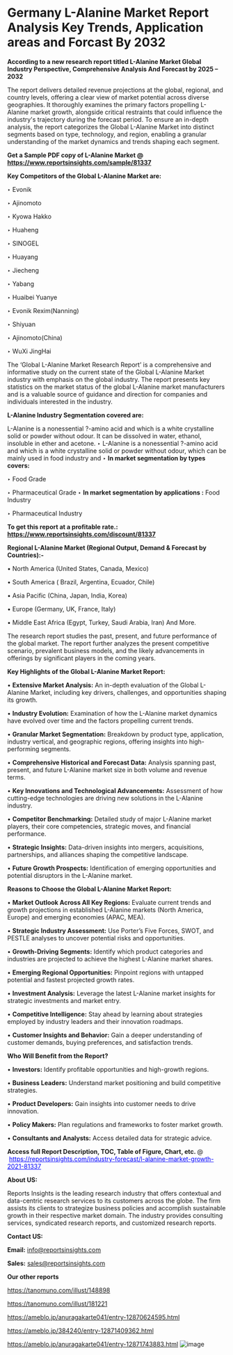 # Germany L-Alanine Market Report Analysis Key Trends, Application areas and Forcast By 2032

<strong>According to a new research report titled L-Alanine Market Global Industry Perspective, Comprehensive Analysis And Forecast by 2025 – 2032</strong>

The report delivers detailed revenue projections at the global, regional, and country levels, offering a clear view of market potential across diverse geographies. It thoroughly examines the primary factors propelling L-Alanine market growth, alongside critical restraints that could influence the industry's trajectory during the forecast period. To ensure an in-depth analysis, the report categorizes the Global L-Alanine Market into distinct segments based on type, technology, and region, enabling a granular understanding of the market dynamics and trends shaping each segment.

<strong>Get a Sample PDF copy of L-Alanine Market </strong><strong>@<a href=https://www.reportsinsights.com/sample/81337 style=color:#0000ff;> https://www.reportsinsights.com/sample/81337</a></strong></font>

<strong>Key Competitors of the Global L-Alanine Market are:</strong>

‣ Evonik

‣ Ajinomoto

‣ Kyowa Hakko

‣ Huaheng

‣ SINOGEL

‣ Huayang

‣ Jiecheng

‣ Yabang

‣ Huaibei Yuanye

‣ Evonik Rexim(Nanning)

‣ Shiyuan

‣ Ajinomoto(China)

‣ WuXi JingHai

The ‘Global L-Alanine Market Research Report’ is a comprehensive and informative study on the current state of the Global L-Alanine Market industry with emphasis on the global industry. The report presents key statistics on the market status of the global L-Alanine market manufacturers and is a valuable source of guidance and direction for companies and individuals interested in the industry.

<strong>L-Alanine Industry Segmentation covered are:</strong>

L-Alanine is a nonessential ?-amino acid and which is a white crystalline solid or powder without odour. It can be dissolved in water, ethanol, insoluble in ether and acetone.
‣ L-Alanine is a nonessential ?-amino acid and which is a white crystalline solid or powder without odour, which can be mainly used in food industry and 
‣ 
<strong>In market segmentation by types covers: </strong> 

‣ Food Grade

‣ Pharmaceutical Grade
‣ 
<strong>In market segmentation by applications :</strong> 
Food Industry

‣ Pharmaceutical Industry

<strong>To get this report at a profitable rate.: <a href=https://www.reportsinsights.com/discount/81337 style=color:#0000ff;>https://www.reportsinsights.com/discount/81337</a></strong></font>

<strong>Regional L-Alanine Market (Regional Output, Demand &amp; Forecast by Countries):-</strong>

• North America (United States, Canada, Mexico)

• South America ( Brazil, Argentina, Ecuador, Chile)

• Asia Pacific (China, Japan, India, Korea)

• Europe (Germany, UK, France, Italy)

• Middle East Africa (Egypt, Turkey, Saudi Arabia, Iran) And More.

The research report studies the past, present, and future performance of the global market. The report further analyzes the present competitive scenario, prevalent business models, and the likely advancements in offerings by significant players in the coming years.

<strong>Key Highlights of the Global L-Alanine Market Report:</strong>

• <strong>Extensive Market Analysis:</strong> An in-depth evaluation of the Global L-Alanine Market, including key drivers, challenges, and opportunities shaping its growth.

• <strong>Industry Evolution:</strong> Examination of how the L-Alanine market dynamics have evolved over time and the factors propelling current trends.

• <strong>Granular Market Segmentation:</strong> Breakdown by product type, application, industry vertical, and geographic regions, offering insights into high-performing segments.

• <strong>Comprehensive Historical and Forecast Data:</strong> Analysis spanning past, present, and future L-Alanine market size in both volume and revenue terms.

• <strong>Key Innovations and Technological Advancements:</strong> Assessment of how cutting-edge technologies are driving new solutions in the L-Alanine industry.

• <strong>Competitor Benchmarking:</strong> Detailed study of major L-Alanine market players, their core competencies, strategic moves, and financial performance.

• <strong>Strategic Insights:</strong> Data-driven insights into mergers, acquisitions, partnerships, and alliances shaping the competitive landscape.

• <strong>Future Growth Prospects:</strong> Identification of emerging opportunities and potential disruptors in the L-Alanine market.

<strong>Reasons to Choose the Global L-Alanine Market Report:</strong>

• <strong>Market Outlook Across All Key Regions:</strong> Evaluate current trends and growth projections in established L-Alanine markets (North America, Europe) and emerging economies (APAC, MEA).

• <strong>Strategic Industry Assessment:</strong> Use Porter’s Five Forces, SWOT, and PESTLE analyses to uncover potential risks and opportunities.

• <strong>Growth-Driving Segments:</strong> Identify which product categories and industries are projected to achieve the highest L-Alanine market shares.

• <strong>Emerging Regional Opportunities:</strong> Pinpoint regions with untapped potential and fastest projected growth rates.

• <strong>Investment Analysis:</strong> Leverage the latest L-Alanine market insights for strategic investments and market entry.

• <strong>Competitive Intelligence:</strong> Stay ahead by learning about strategies employed by industry leaders and their innovation roadmaps.

• <strong>Customer Insights and Behavior:</strong> Gain a deeper understanding of customer demands, buying preferences, and satisfaction trends.

<strong>Who Will Benefit from the Report?</strong>

• <strong>Investors:</strong> Identify profitable opportunities and high-growth regions.

• <strong>Business Leaders:</strong> Understand market positioning and build competitive strategies.

• <strong>Product Developers:</strong> Gain insights into customer needs to drive innovation.

• <strong>Policy Makers:</strong> Plan regulations and frameworks to foster market growth.

• <strong>Consultants and Analysts:</strong> Access detailed data for strategic advice.
</ul>
<strong>Access full Report Description, TOC, Table of Figure, Chart, etc. </strong>@  <a href=https://reportsinsights.com/industry-forecast/l-alanine-market-growth-2021-81337 style=color:#0000ff;>https://reportsinsights.com/industry-forecast/l-alanine-market-growth-2021-81337</a></font>

<strong><strong>About US</strong>:</strong>

Reports Insights is the leading research industry that offers contextual and data-centric research services to its customers across the globe. The firm assists its clients to strategize business policies and accomplish sustainable growth in their respective market domain. The industry provides consulting services, syndicated research reports, and customized research reports.

<strong>Contact US:</strong>

<p class=""""><b>Email:</b> <a href=mailto:info@reportsinsights.com>info@reportsinsights.com</a></p>
<p class=""""><b>Sales:</b> <a href=mailto:sales@reportsinsights.com>sales@reportsinsights.com</a></p>

<strong>Our other reports</strong>

<a href=https://tanomuno.com/illust/148898>https://tanomuno.com/illust/148898</a>

<a href=https://tanomuno.com/illust/181221>https://tanomuno.com/illust/181221</a>

<a href=https://ameblo.jp/anuragakarte041/entry-12870624595.html>https://ameblo.jp/anuragakarte041/entry-12870624595.html</a>

<a href=https://ameblo.jp/384240/entry-12871409362.html>https://ameblo.jp/384240/entry-12871409362.html</a>

<a href=https://ameblo.jp/anuragakarte041/entry-12871743883.html>https://ameblo.jp/anuragakarte041/entry-12871743883.html</a>
![image](https://github.com/user-attachments/assets/6651affa-9c37-45c0-b7b1-7a3777a3ff87)
